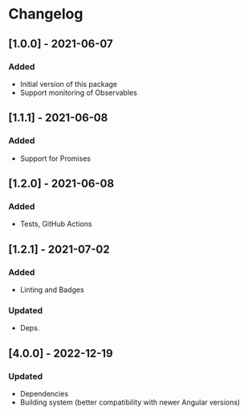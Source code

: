 # Changelog

## [1.0.0] - 2021-06-07

### Added

- Initial version of this package
- Support monitoring of Observables

## [1.1.1] - 2021-06-08

### Added

- Support for Promises 

## [1.2.0] - 2021-06-08

### Added

- Tests, GitHub Actions

## [1.2.1] - 2021-07-02

### Added

- Linting and Badges

### Updated

- Deps.

## [4.0.0] - 2022-12-19

### Updated

- Dependencies
- Building system (better compatibility with newer Angular versions)